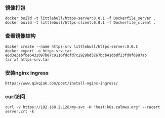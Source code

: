 ### 镜像打包
```
docker build -t littlebull/https-server:0.0.1 -f Dockerfile_server .
docker build -t littlebull/https-client:0.0.1 -f Dockerfile_client .

```

### 查看镜像结构
```
docker create --name https-srv littlebull/https-server:0.0.1
docker export -o https-srv.tar e6d3e3ebfbe6432097b87c9116fdcfd7c2929bd3267bcb41dbdf23fd0f6987ab
tar xf https-srv.tar
```


### 安装nginx ingress
```
https://www.qikqiak.com/post/install-nginx-ingress/
```

### curl访问
```
curl -v https://192.168.2.128/my-svc -H "host:k8s.calmwu.org" --cacert server.crt -k
```